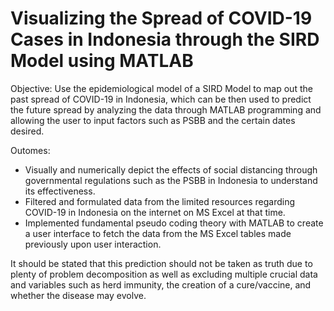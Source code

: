 # Visualizing the Spread of COVID-19 Cases in Indonesia through the SIRD Model using MATLAB

Objective:
Use the epidemiological model of a SIRD Model to map out the past spread of COVID-19 in Indonesia, which can be then used to predict the future spread by analyzing the data through MATLAB programming and allowing the user to input factors such as PSBB and the certain dates desired.


Outomes:
- Visually and numerically depict the effects of social distancing through governmental regulations such as the PSBB in Indonesia to understand its effectiveness.
- Filtered and formulated data from the limited resources regarding COVID-19 in Indonesia on the internet on MS Excel at that time.
- Implemented fundamental pseudo coding theory with MATLAB to create a user interface to fetch the data from the MS Excel tables made previously upon user interaction.

It should be stated that this prediction should not be taken as truth due to plenty of problem decomposition as well as excluding multiple crucial data and variables such as herd immunity, the creation of a cure/vaccine, and whether the disease may evolve.
